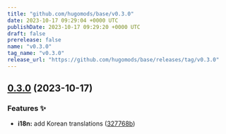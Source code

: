 ```yaml
---
title: "github.com/hugomods/base/v0.3.0"
date: 2023-10-17 09:29:04 +0000 UTC
publishDate: 2023-10-17 09:29:20 +0000 UTC
draft: false
prerelease: false
name: "v0.3.0"
tag_name: "v0.3.0"
release_url: "https://github.com/hugomods/base/releases/tag/v0.3.0"
---
```


## [0.3.0](https://github.com/hugomods/base/compare/v0.2.0...v0.3.0) (2023-10-17)


### Features ✨

* **i18n:** add Korean translations ([327768b](https://github.com/hugomods/base/commit/327768b3d0cc20d11599c3b219e06bb37a93229f))
